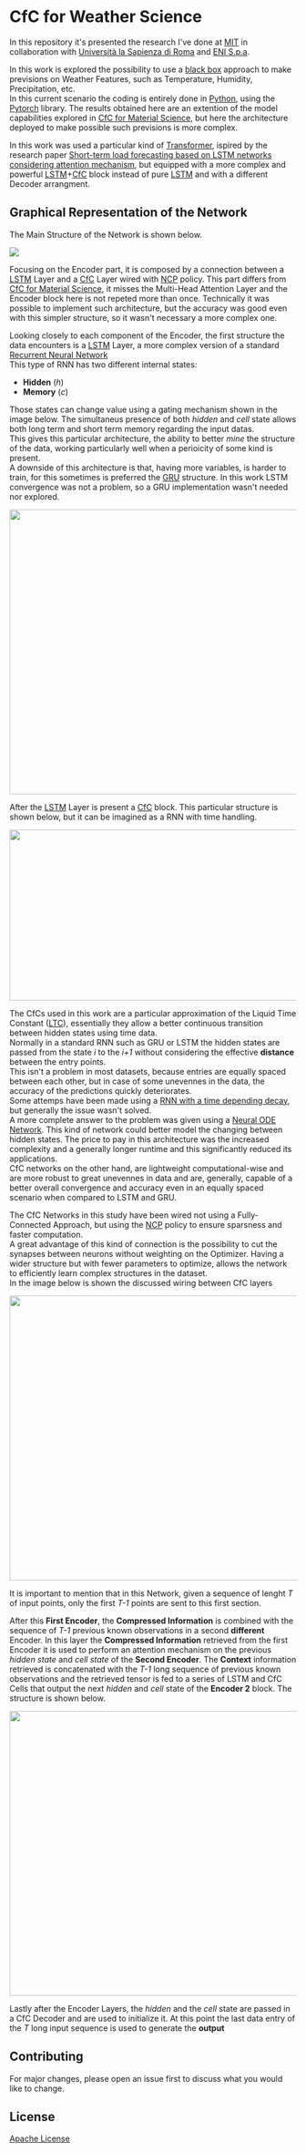 # CfC for Weather Science

In this repository it's presented the research I've done at [MIT](https://www.mit.edu/) in collaboration with [Università la Sapienza di Roma](https://www.uniroma1.it/en/pagina-strutturale/home) and [ENI S.p.a](https://www.eni.com/en-IT/home.html).

In this work is explored the possibility to use a [black box](https://towardsdatascience.com/why-we-will-never-open-deep-learnings-black-box-4c27cd335118) approach to make previsions on Weather Features, such as Temperature, Humidity, Precipitation, etc.\
In this current scenario the coding is entirely done in [Python](https://www.python.org/), using the [Pytorch](https://pytorch.org/) library. 
The results obtained here are an extention of the model capabilities explored in [CfC for Material Science](https://github.com/Marcelaus98/CfC-for-Material-Science),
but here the architecture deployed to make possible such previsions is more complex.

In this work was used a particular kind of [Transformer](https://builtin.com/artificial-intelligence/transformer-neural-network), ispired by the research paper [Short-term load forecasting based on LSTM networks considering attention mechanism](https://www.sciencedirect.com/science/article/abs/pii/S0142061521010346?via%3Dihub), but equipped with a more complex and powerful [LSTM](https://www.bioinf.jku.at/publications/older/2604.pdf)+[CfC](https://www.nature.com/articles/s42256-022-00556-7) block instead of pure [LSTM](https://www.bioinf.jku.at/publications/older/2604.pdf) and with a different Decoder arrangment.

## Graphical Representation of the Network

The Main Structure of the Network is shown below.

<img src="images/EC_CfC.jpg">

Focusing on the Encoder part, it is composed by a connection between a [LSTM](https://pytorch.org/docs/stable/generated/torch.nn.LSTM.html) Layer and a [CfC](https://www.nature.com/articles/s42256-022-00556-7) Layer wired with [NCP](https://publik.tuwien.ac.at/files/publik_292280.pdf) policy. This part differs from [CfC for Material Science](https://github.com/Marcelaus98/CfC-for-Material-Science), it misses the Multi-Head Attention Layer and the Encoder block here is not repeted more than once. Technically it was possible to implement such architecture, but the accuracy was good even with this simpler structure, so it wasn't necessary a more complex one.

Looking closely to each component of the Encoder, the first structure the data encounters is a [LSTM](https://pytorch.org/docs/stable/generated/torch.nn.LSTM.html) Layer, a more complex version of a standard [Recurrent Neural Network](https://www.simplilearn.com/tutorials/deep-learning-tutorial/rnn)\
This type of RNN has two different internal states:

+ **Hidden** (*h*)
+ **Memory** (*c*)

Those states can change value using a gating mechanism shown in the image below. The simultaneus presence of both *hidden* and *cell* state allows both long term and short term memory regarding the input datas. \
This gives this particular architecture, the ability to better *mine* the structure of the data, working particularly well when a perioicity of some kind is present.\
A downside of this architecture is that, having more variables, is harder to train, for this sometimes is preferred the [GRU](https://towardsdatascience.com/understanding-gru-networks-2ef37df6c9be) structure. In this work LSTM convergence was not a problem, so a GRU implementation wasn't needed nor explored.

<img src="images/LSTM_Cell.jpg" width=1000 height=500>

After the [LSTM](https://pytorch.org/docs/stable/generated/torch.nn.LSTM.html) Layer is present a [CfC](https://www.nature.com/articles/s42256-022-00556-7) block. This particular structure is shown below, but it can be imagined as a RNN with time handling. 

<img src="images/CfC_Cell.jpg" width=1000 height=300>

The CfCs used in this work are a particular approximation of the Liquid Time Constant ([LTC](https://arxiv.org/abs/2006.04439)), essentially they allow a better continuous transition between hidden states using time data.\
Normally in a standard RNN such as GRU or LSTM the hidden states are passed from the state *i* to the *i+1* without considering the effective **distance** between the entry points.\
This isn't a problem in most datasets, because entries are equally spaced between each other, but in case of some unevennes in the data, the accuracy of the predictions quickly deteriorates. \
Some attemps have been made using a [RNN with a time depending decay](https://www.nature.com/articles/s41598-018-24271-9), but generally the issue wasn't solved.\
A more complete answer to the problem was given using a [Neural ODE Network](https://arxiv.org/abs/1806.07366). This kind of network could better model the changing between hidden states. The price to pay in this architecture was the increased complexity and a generally longer runtime and this significantly reduced its applications.\
CfC networks on the other hand, are lightweight computational-wise and are more robust to great unevennes in data and are, generally, capable of a better overall convergence and accuracy even in an equally spaced scenario when compared to LSTM and GRU.

The CfC Networks in this study have been wired not using a Fully-Connected Approach, but using the [NCP](https://publik.tuwien.ac.at/files/publik_292280.pdf) policy to ensure sparsness and faster computation.\
A great advantage of this kind of connection is the possibility to cut the synapses between neurons without weighting on the Optimizer. Having a wider structure but with fewer parameters to optimize, allows the network to efficiently learn complex structures in the dataset.\
In the image below is shown the discussed wiring between CfC layers

<img src="images/NCP_policy.jpg" width=1000 height=500>

It is important to mention that in this Network, given a sequence of lenght *T* of input points, only the first *T-1* points are sent to this first section.

After this **First Encoder**, the **Compressed Information** is combined with the sequence of *T-1* previous known observations in a second **different** Encoder. In this layer the **Compressed Information** retrieved from the first Encoder it is used to perform an attention mechanism on the previous *hidden state* and *cell state* of the **Second Encoder**. The **Context** information retrieved is concatenated with the *T-1* long sequence of previous known observations and the retrieved tensor is fed to a series of LSTM and CfC Cells that output the next *hidden* and *cell* state of the **Encoder 2** block.
The structure is shown below.

<img src="images/Encoder2.jpg" width=1000 height=500>


Lastly after the Encoder Layers, the *hidden* and the *cell* state are passed in a CfC Decoder and are used to initialize it. At this point the last data entry of the *T* long input sequence is used to generate the **output**

## Contributing

For major changes, please open an issue first
to discuss what you would like to change.


## License

[Apache License](http://www.apache.org/licenses/LICENSE-2.0)

